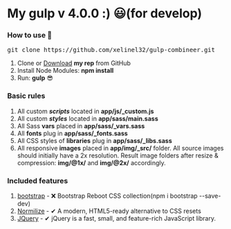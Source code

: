 <h1>My gulp v 4.0.0 :) 😃(for develop)</h1>

<h3>How to use 👀</h3>

<pre>git clone https://github.com/xelinel32/gulp-combineer.git</pre>

<ol>
	<li>Clone or <a href="https://github.com/xelinel32/gulp-combineer.git">Download</a> <strong>my rep</strong> from GitHub</li>
	<li>Install Node Modules: <strong>npm install</strong></li>
	<li>Run: <strong>gulp</strong> 😎</li>
</ol>

<h3>Basic rules</h3>

<ol>
	<li>All custom <strong title="scripts task"><em>scripts</em></strong> located in <strong>app/js/_custom.js</strong></li>
	<li>All custom <strong title="styles task"><em>styles</em></strong> located in <strong>app/sass/main.sass</strong></li>
	<li>All Sass <strong>vars</strong> placed in <strong>app/sass/_vars.sass</strong></li>
	<li>All <strong>fonts</strong> plug in <strong>app/sass/_fonts.sass</strong></li>
	<li>All CSS styles of <strong>libraries</strong> plug in <strong>app/sass/_libs.sass</strong></li>
	<li>All responsive <strong>images</strong> placed in <strong>app/img/_src/</strong> folder. All source images should initially have a 2x resolution. Result image folders after resize & compression: <strong>img/@1x/</strong> and <strong>img/@2x/</strong> accordingly.
	</li>
</ol>

<h3>Included features</h3>

<ol>
    <li><a href="https://getbootstrap.com/docs/4.0/">bootstrap</a> - ❌ Bootstrap Reboot CSS collection(npm i bootstrap --save-dev)</li>
	<li><a href="https://necolas.github.io/normalize.css/">Normilize</a> - ✔ A modern, HTML5-ready alternative to CSS resets</li>
    <li><a href="https://jquery.com/">JQuery</a> - ✔ jQuery is a fast, small, and feature-rich JavaScript library.</li>
</ol>
